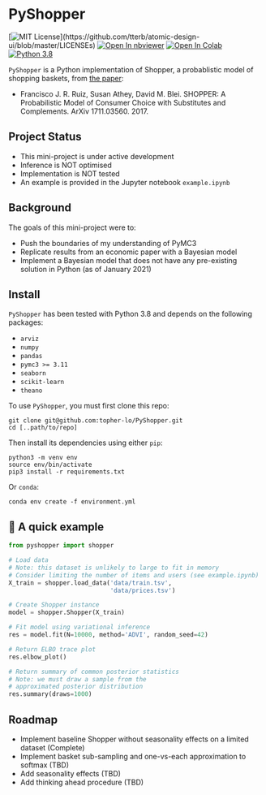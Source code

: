 # PyShopper
[![MIT License](https://img.shields.io/apm/l/atomic-design-ui.svg?)](https://github.com/tterb/atomic-design-ui/blob/master/LICENSEs)
[![Open In nbviewer](https://warehouse-camo.ingress.cmh1.psfhosted.org/b76644f44625d8876b279659d108c1e5334fd8b3/68747470733a2f2f696d672e736869656c64732e696f2f62616467652f76696577253230696e2d6e627669657765722d6f72616e6765)](https://nbviewer.jupyter.org/github/topher-lo/PyShopper/blob/main/example.ipynb)
[![Open In Colab](https://colab.research.google.com/assets/colab-badge.svg)](https://colab.research.google.com/github/topher-lo/PyShopper)
[![Python 3.8](https://img.shields.io/badge/python-3.8-blue.svg)](https://www.python.org/downloads/)

`PyShopper` is a Python implementation of Shopper, a probablistic model of shopping baskets, from [the paper](https://arxiv.org/abs/1711.03560 "Arxiv paper"):
+ Francisco J. R. Ruiz, Susan Athey, David M. Blei. SHOPPER: A Probabilistic Model of Consumer Choice with Substitutes and Complements. ArXiv 1711.03560. 2017.

## Project Status
- This mini-project is under active development
- Inference is NOT optimised
- Implementation is NOT tested
- An example is provided in the Jupyter notebook `example.ipynb`

## Background
The goals of this mini-project were to:
- Push the boundaries of my understanding of PyMC3
- Replicate results from an economic paper with a Bayesian model
- Implement a Bayesian model that does not have any pre-existing solution in Python (as of January 2021)

## Install
`PyShopper` has been tested with Python 3.8 and depends on the following packages:
- `arviz`
- `numpy`
- `pandas`
- `pymc3 >= 3.11`
- `seaborn`
- `scikit-learn`
- `theano`

To use `PyShopper`, you must first clone this repo:
```
git clone git@github.com:topher-lo/PyShopper.git
cd [..path/to/repo]
```
Then install its dependencies using either `pip`:
```
python3 -m venv env
source env/bin/activate
pip3 install -r requirements.txt
```
Or `conda`:
```
conda env create -f environment.yml
```

## :rocket: A quick example
```python
from pyshopper import shopper

# Load data
# Note: this dataset is unlikely to large to fit in memory
# Consider limiting the number of items and users (see example.ipynb)
X_train = shopper.load_data('data/train.tsv',
                            'data/prices.tsv')

# Create Shopper instance
model = shopper.Shopper(X_train)

# Fit model using variational inference
res = model.fit(N=10000, method='ADVI', random_seed=42)

# Return ELBO trace plot
res.elbow_plot()

# Return summary of common posterior statistics
# Note: we must draw a sample from the 
# approximated posterior distribution
res.summary(draws=1000)
```

## Roadmap
- Implement baseline Shopper without seasonality effects on a limited dataset (Complete)
- Implement basket sub-sampling and one-vs-each approximation to softmax (TBD)
- Add seasonality effects (TBD)
- Add thinking ahead procedure (TBD)
